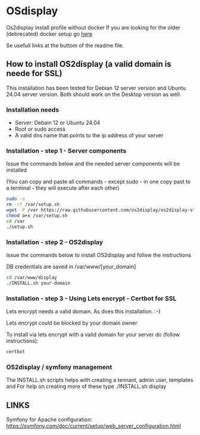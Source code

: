# OSdisplay
Os2display install profile without docker
If you are looking for the older (debrecated) docker setup go [here](https://github.com/os2display/os2display-docker-compose)

Se usefull links at the buttom of the readme file. 

## How to install OS2display (a valid domain is neede for SSL)
This installation has been tested for Debian 12 server version and Ubuntu 24.04 server version. 
Both should work on the Desktop version as well. 

### Installation needs
- Server: Debain 12 or Ubuntu 24.04
- Root or sudo access
- A valid dns name that points to the ip address of your server

### Installation - step 1 - Server components
Issue the commands below and the needed server components will be installed  

(You can copy and paste all commands - except sudo - in one copy past to a terminal - they will execute after each other)

```bash
sudo -s
rm -rf /var/setup.sh
wget -P /var https://raw.githubusercontent.com/os2display/os2display-standard-installation/main/scripts/setup.sh
chmod a+x /var/setup.sh
cd /var
./setup.sh
```

### Installation - step 2 - OS2display
Issue the commands below to install OS2display and follow the instructions

DB credentials are saved in /var/www/[your_domain]
```bash
cd /var/www/display
./INSTALL.sh your-domain
```

### Installation - step 3 - Using Lets encrypt - Certbot for SSL
Lets encrypt needs a valid domain. As does this installation. :-)

Lets encrypt could be blocked by your domain owner

To install via lets encrypt with a valid domain for your server do (follow instructions): 


```bash
certbot
```

### OS2display / symfony management
The INSTALL.sh scripts helps with creating a tennant, admin user, templates and 
For help on creating more of these type ./INSTALL.sh display

## LINKS
Symfony for Apache configuration: https://symfony.com/doc/current/setup/web_server_configuration.html
 
